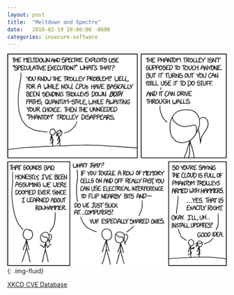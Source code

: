 ```yaml
---
layout: post
title:  "Meltdown and Spectre"
date:   2018-02-19 20:00:00 -0600
categories: insecure-software
---
```

![XKCD CVE][xkcd]{: .img-fluid}

[XKCD CVE Database](https://xkcd.com/1938/)

[xkcd]: /assets/images/xkcd-meltdown-spectre.png
